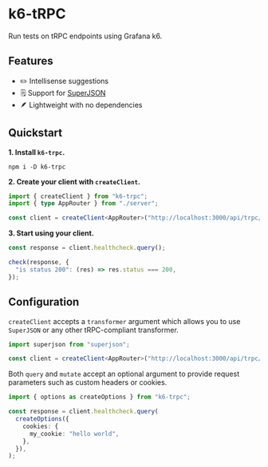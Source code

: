 # k6-tRPC

Run tests on tRPC endpoints using Grafana k6.

## Features

- ✏️ Intellisense suggestions
- 🗒️ Support for [SuperJSON](https://github.com/blitz-js/superjson)
- 🪶 Lightweight with no dependencies

## Quickstart

**1. Install `k6-trpc`.**

```shell
npm i -D k6-trpc
```

**2. Create your client with `createClient`.**

```typescript
import { createClient } from "k6-trpc";
import { type AppRouter } from "./server";

const client = createClient<AppRouter>("http://localhost:3000/api/trpc/");
```

**3. Start using your client.**

```typescript
const response = client.healthcheck.query();

check(response, {
  "is status 200": (res) => res.status === 200,
});
```

## Configuration

`createClient` accepts a `transformer` argument which allows you to use `SuperJSON` or any other tRPC-compliant transformer.

```typescript
import superjson from "superjson";

const client = createClient<AppRouter>("http://localhost:3000/api/trpc/", superjson);
```

Both `query` and `mutate` accept an optional argument to provide request parameters such as custom headers or cookies.

```typescript
import { options as createOptions } from "k6-trpc";

const response = client.healthcheck.query(
  createOptions({
    cookies: {
      my_cookie: "hello world",
    },
  }),
);
```
